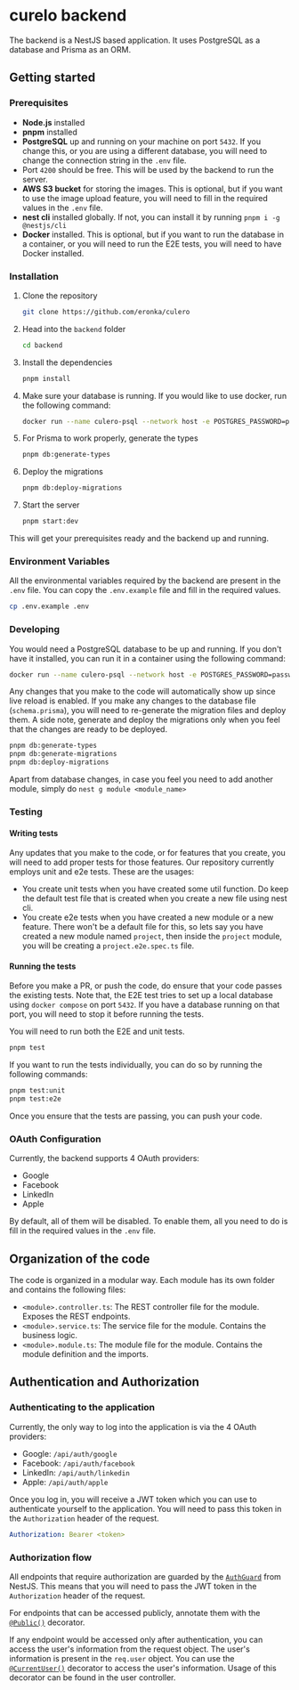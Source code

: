 # curelo backend

The backend is a NestJS based application. It uses PostgreSQL as a database and Prisma as an ORM.

## Getting started

### Prerequisites

- **Node.js** installed
- **pnpm** installed
- **PostgreSQL** up and running on your machine on port `5432`. If you change this, or you are using a different database, you will need to change the connection string in the `.env` file.
- Port `4200` should be free. This will be used by the backend to run the server.
- **AWS S3 bucket** for storing the images. This is optional, but if you want to use the image upload feature, you will need to fill in the required values in the `.env` file.
- **nest cli** installed globally. If not, you can install it by running `pnpm i -g @nestjs/cli`
- **Docker** installed. This is optional, but if you want to run the database in a container, or you will need to run the E2E tests, you will need to have Docker installed.

### Installation

1. Clone the repository

   ```sh
   git clone https://github.com/eronka/culero
   ```

2. Head into the `backend` folder

   ```sh
   cd backend
   ```

3. Install the dependencies

   ```sh
   pnpm install
   ```

4. Make sure your database is running. If you would like to use docker, run the following command:

   ```sh
   docker run --name culero-psql --network host -e POSTGRES_PASSWORD=password -d postgres
   ```

5. For Prisma to work properly, generate the types

   ```sh
   pnpm db:generate-types
   ```

6. Deploy the migrations

   ```sh
   pnpm db:deploy-migrations
   ```

7. Start the server

   ```sh
   pnpm start:dev
   ```

This will get your prerequisites ready and the backend up and running.

### Environment Variables

All the environmental variables required by the backend are present in the `.env` file. You can copy the `.env.example` file and fill in the required values.

```sh
cp .env.example .env
```

### Developing

You would need a PostgreSQL database to be up and running. If you don't have it installed, you can run it in a container using the following command:

```sh
docker run --name culero-psql --network host -e POSTGRES_PASSWORD=password -d postgres
```

Any changes that you make to the code will automatically show up since live reload is enabled. If you make any changes to the database file (`schema.prisma`), you will need to re-generate the migration files and deploy them. A side note, generate and deploy the migrations only when you feel that the changes are ready to be deployed.

```sh
pnpm db:generate-types
pnpm db:generate-migrations
pnpm db:deploy-migrations
```

Apart from database changes, in case you feel you need to add another module, simply do `nest g module <module_name>`

### Testing

#### Writing tests

Any updates that you make to the code, or for features that you create, you will need to add proper tests for those features. Our repository currently employs unit and e2e tests. These are the usages:

- You create unit tests when you have created some util function. Do keep the default test file that is created when you create a new file using nest cli.
- You create e2e tests when you have created a new module or a new feature. There won't be a default file for this, so lets say you have created a new module named `project`, then inside the `project` module, you will be creating a `project.e2e.spec.ts` file.

#### Running the tests

Before you make a PR, or push the code, do ensure that your code passes the existing tests. Note that, the E2E test tries to set up a local database using `docker compose` on port `5432`. If you have a database running on that port, you will need to stop it before running the tests.

You will need to run both the E2E and unit tests.

```sh
pnpm test
```

If you want to run the tests individually, you can do so by running the following commands:

```sh
pnpm test:unit
pnpm test:e2e
```

Once you ensure that the tests are passing, you can push your code.

### OAuth Configuration

Currently, the backend supports 4 OAuth providers:

- Google
- Facebook
- LinkedIn
- Apple

By default, all of them will be disabled. To enable them, all you need to do is fill in the required values in the `.env` file.

## Organization of the code

The code is organized in a modular way. Each module has its own folder and contains the following files:

- `<module>.controller.ts`: The REST controller file for the module. Exposes the REST endpoints.
- `<module>.service.ts`: The service file for the module. Contains the business logic.
- `<module>.module.ts`: The module file for the module. Contains the module definition and the imports.

## Authentication and Authorization

### Authenticating to the application

Currently, the only way to log into the application is via the 4 OAuth providers:

- Google: `/api/auth/google`
- Facebook: `/api/auth/facebook`
- LinkedIn: `/api/auth/linkedin`
- Apple: `/api/auth/apple`

Once you log in, you will receive a JWT token which you can use to authenticate yourself to the application. You will need to pass this token in the `Authorization` header of the request.

```yaml
Authorization: Bearer <token>
```

### Authorization flow

All endpoints that require authorization are guarded by the [`AuthGuard`](./src/auth/guard/auth/auth.guard.ts) from NestJS. This means that you will need to pass the JWT token in the `Authorization` header of the request.

For endpoints that can be accessed publicly, annotate them with the [`@Public()`](./src/decorators/public.decorator.ts) decorator.

If any endpoint would be accessed only after authentication, you can access the user's information from the request object. The user's information is present in the `req.user` object. You can use the [`@CurrentUser()`](./src/decorators/current-user.decorator.ts) decorator to access the user's information. Usage of this decorator can be found in the user controller.
